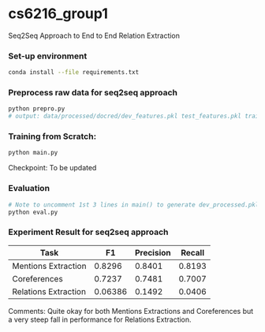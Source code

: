 # cs6216_group1
Seq2Seq Approach to End to End Relation Extraction

### Set-up environment
```bash
conda install --file requirements.txt
```

### Preprocess raw data for seq2seq approach
```bash
python prepro.py
# output: data/processed/docred/dev_features.pkl test_features.pkl train_features.pkl
```

### Training from Scratch:
```bash
python main.py
```
Checkpoint: To be updated

### Evaluation
```bash
# Note to uncomment 1st 3 lines in main() to generate dev_processed.pkl
python eval.py
```
### Experiment Result for seq2seq approach
|Task|F1|Precision|Recall|
|----|--|---------|------|
|Mentions Extraction|0.8296|0.8401|0.8193|
|Coreferences|0.7237|0.7481|0.7007|
|Relations Extraction|0.06386|0.1492|0.0406|

Comments: Quite okay for both Mentions Extractions and Coreferences but a very steep fall in performance for Relations Extraction. 
